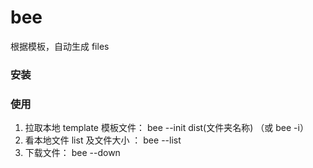 # bee

根据模板，自动生成 files

### 安装

### 使用

1. 拉取本地 template 模板文件： bee --init dist(文件夹名称) （或 bee -i）
2. 看本地文件 list 及文件大小 ： bee --list
3. 下载文件： bee --down
